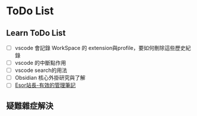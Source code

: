 # ToDo List

## Learn ToDo List

- [ ] vscode 會記錄 WorkSpace 的 extension與profile，要如何刪除這些歷史紀錄
- [ ] vscode 的中斷點作用
- [ ] vscode search的用法
- [ ] Obsidian 核心外掛研究與了解
- [ ] [Esor站長-有效的管理筆記](https://www.facebook.com/playpc/posts/pfbid0jPyRcw9GPKaRMeoZ5uRjHMNduDc1PmU1i6s58jLmv8yKj972UKwvspjZ4ibBaW7Dl)
## 疑難雜症解決
